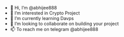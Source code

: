 - 👋 Hi, I’m @abhijee888
- 👀 I’m interested in Crypto Project 
- 🌱 I’m currently learning Davps 
- 💞️ I’m looking to collaborate on building your project 
- 📫 To reach me on telegram @abhijee888

<!---
abhijee888/abhijee888 is a ✨ special ✨ repository because its `README.md` (this file) appears on your GitHub profile.
You can click the Preview link to take a look at your changes.
--->
